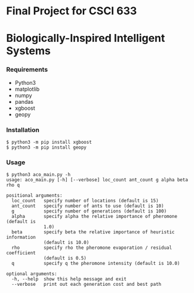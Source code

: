 # Final Project for CSCI 633
# Biologically-Inspired Intelligent Systems

### Requirements
* Python3
* matplotlib
* numpy
* pandas
* xgboost
* geopy

### Installation
```
$ python3 -m pip install xgboost
$ python3 -m pip install geopy
```

### Usage
```
$ python3 aco_main.py -h
usage: aco_main.py [-h] [--verbose] loc_count ant_count g alpha beta rho q

positional arguments:
  loc_count   specify number of locations (default is 15)
  ant_count   specify number of ants to use (default is 10)
  g           specify number of generations (default is 100)
  alpha       specify alpha the relative importance of pheromone (default is
              1.0)
  beta        specify beta the relative importance of heuristic information
              (default is 10.0)
  rho         specify rho the pheromone evaporation / residual coefficient
              (default is 0.5)
  q           specify q the pheromone intensity (default is 10.0)

optional arguments:
  -h, --help  show this help message and exit
  --verbose   print out each generation cost and best path
```